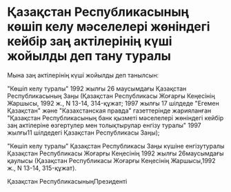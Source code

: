 # Қазақстан Республикасының көшiп келу мәселелерi жөнiндегi кейбiр заң актiлерiнiң күшi жойылды деп тану туралы

Мына заң актiлерiнiң күшi жойылды деп танылсын:

"Көшiп келу туралы" 1992 жылғы 26 маусымдағы Қазақстан Республикасының Заңы (Қазақстан Республикасы Жоғарғы Кеңесiнiң Жаршысы, 1992 ж., N 13-14, 314-құжат; 1997 жылғы 17 шiлдеде "Егемен Қазақстан" және "Казахстанская правда" газеттерiнде жарияланған "Қазақстан Республикасының банк қызметi мәселелерi жөнiндегi кейбiр заң актiлерiне өзгертулер мен толықтырулар енгiзу туралы" 1997 жылғы11 шiлдедегi Қазақстан Республикасы Заңы);

"Көшiп келу туралы" Қазақстан Республикасы Заңы күшiне енгiзутуралы Қазақстан Республикасы Жоғарғы Кеңесiнiң 1992 жылғы 26маусымдағы қаулысы (Қазақстан Республикасы Жоғарғы Кеңесiнiң Жаршысы,1992 ж., N 13-14, 315-құжат).

Қазақстан РеспубликасыныңПрезидентi

